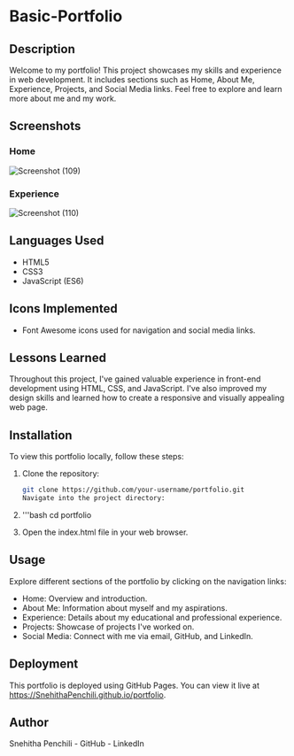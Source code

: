 # Basic-Portfolio

## Description

Welcome to my portfolio! This project showcases my skills and experience in web development. It includes sections such as Home, About Me, Experience, Projects, and Social Media links. Feel free to explore and learn more about me and my work.

## Screenshots
### Home
![Screenshot (109)](https://github.com/SnehithaPenchili/Basic-Portfolio/assets/172914956/05a13466-bcf2-49b8-b5f4-ca833313e469)
### Experience
![Screenshot (110)](https://github.com/SnehithaPenchili/Basic-Portfolio/assets/172914956/ec08eaf1-bddb-4c4d-8896-5eb1daee183b)
## Languages Used
- HTML5
- CSS3
- JavaScript (ES6)

## Icons Implemented

- Font Awesome icons used for navigation and social media links.

## Lessons Learned

Throughout this project, I've gained valuable experience in front-end development using HTML, CSS, and JavaScript. I've also improved my design skills and learned how to create a responsive and visually appealing web page.

## Installation

To view this portfolio locally, follow these steps:

1. Clone the repository:

   ```bash
   git clone https://github.com/your-username/portfolio.git
   Navigate into the project directory:

 2.  '''bash
     cd portfolio
3.   Open the index.html file in your web browser.

## Usage
Explore different sections of the portfolio by clicking on the navigation links:

+ Home: Overview and introduction.
+ About Me: Information about myself and my aspirations.
+ Experience: Details about my educational and professional experience.
+ Projects: Showcase of projects I've worked on.
+ Social Media: Connect with me via email, GitHub, and LinkedIn.
## Deployment
This portfolio is deployed using GitHub Pages. You can view it live at https://SnehithaPenchili.github.io/portfolio.

## Author
Snehitha Penchili - GitHub - LinkedIn
